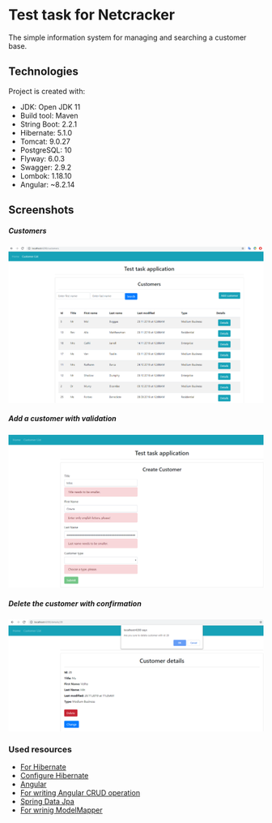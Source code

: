 # Test task for Netcracker

The simple information system for managing and searching a customer base.  

## Technologies
Project is created with:  
* JDK: Open JDK 11
* Build tool: Maven
* String Boot: 2.2.1
* Hibernate: 5.1.0
* Tomcat: 9.0.27
* PostgreSQL: 10
* Flyway: 6.0.3
* Swagger: 2.9.2
* Lombok: 1.18.10
* Angular: ~8.2.14


## Screenshots
##### Customers
![Customers](./client/src/assets/customers.png)
##### Add a customer with validation
![Example screenshots](./client/src/assets/add-customer.png)
##### Delete the customer with confirmation
![Example screenshots](./client/src/assets/delete-customer.png)
### Used resources 
* [For Hibernate](https://www.baeldung.com/hibernate-5-spring)
* [Configure Hibernate ](https://www.springboottutorial.com/hibernate-jpa-tutorial-with-spring-boot-starter-jpa)
* [Angular](https://dzone.com/articles/java-8-springboot-angularjs-bootstrap-springdata-j)
* [For writing Angular CRUD operation](https://www.javaguides.net/2019/06/spring-boot-angular-8-crud-part-1-develop-springboot-crud-rest-apis.html)
* [Spring Data Jpa](https://www.javaguides.net/2018/09/spring-data-jpa-auditing-with-spring-boot2-and-mysql-example.html)
* [For wrinig ModelMapper](https://habr.com/ru/post/438808/)








